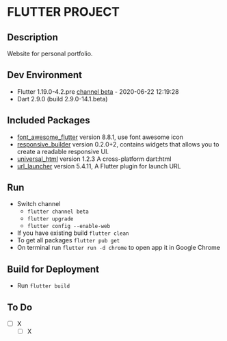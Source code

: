 # FLUTTER PROJECT

## Description

Website for personal portfolio.

## Dev Environment

* Flutter 1.19.0-4.2.pre [channel beta](https://github.com/flutter/flutter.git) - 2020-06-22 12:19:28
* Dart 2.9.0 (build 2.9.0-14.1.beta)

## Included Packages

- [font_awesome_flutter](https://pub.dev/packages/font_awesome_flutter) version 8.8.1, use font awesome icon
- [responsive_builder](https://pub.dev/packages/responsive_builder) version 0.2.0+2, contains widgets that allows you to create a readable responsive UI.
- [universal_html](https://pub.dev/packages/universal_html) version 1.2.3 A cross-platform dart:html
- [url_launcher](https://pub.dev/packages/url_launcher) version 5.4.11, A Flutter plugin for launch URL 

## Run

* Switch channel
  * `flutter channel beta`
  * `flutter upgrade`
  * `flutter config --enable-web`
* If you have existing build `flutter clean`
* To get all packages `flutter pub get`
* On terminal run `flutter run -d chrome` to open app it in Google Chrome

## Build for Deployment

* Run `flutter build`

## To Do

- [ ] X
  - [ ] X
